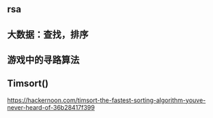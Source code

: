 #

## rsa

## 大数据：查找，排序

## 游戏中的寻路算法

## Timsort()

<https://hackernoon.com/timsort-the-fastest-sorting-algorithm-youve-never-heard-of-36b28417f399>